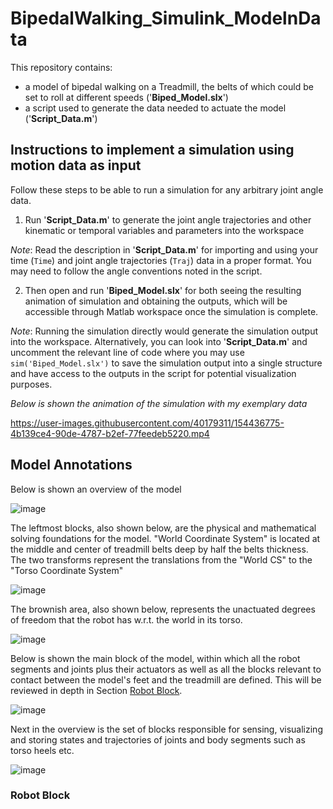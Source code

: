 # BipedalWalking_Simulink_ModelnData
This repository contains: 
- a model of bipedal walking on a Treadmill, the belts of which could be set to roll at different speeds ('**Biped_Model.slx**')
- a script used to generate the data needed to actuate the model ('**Script_Data.m**')



## Instructions to implement a simulation using motion data as input

Follow these steps to be able to run a simulation for any arbitrary joint angle data.

1. Run '**Script_Data.m**' to generate the joint angle trajectories and other kinematic or temporal variables and parameters into the workspace

*Note*: Read the description in '**Script_Data.m**' for importing and using your time (`Time`) and joint angle trajectories (`Traj`) data in a proper format. You may need to follow the angle conventions noted in the script.


2. Then open and run '**Biped_Model.slx**' for both seeing the resulting animation of simulation and obtaining the outputs, which will be accessible through Matlab workspace once the simulation is complete.

*Note*: Running the simulation directly would generate the simulation output into the workspace. Alternatively, you can look into '**Script_Data.m**' and uncomment the relevant line of code where you may use `sim('Biped_Model.slx')` to save the simulation output into a single structure and have access to the outputs in the script for potential visualization purposes.



*Below is shown the animation of the simulation with my exemplary data*

https://user-images.githubusercontent.com/40179311/154436775-4b139ce4-90de-4787-b2ef-77feedeb5220.mp4

## Model Annotations

Below is shown an overview of the model

![image](https://user-images.githubusercontent.com/40179311/160371271-54f17624-af57-48bc-86ff-af7e9f446085.png)

The leftmost blocks, also shown below, are the physical and mathematical solving foundations for the model. "World Coordinate System" is located at the middle and center of treadmill belts deep by half the belts thickness. The two transforms represent the translations from the "World CS" to the "Torso Coordinate System"

![image](https://user-images.githubusercontent.com/40179311/160372676-ded87b78-e363-4e3d-bcc6-f37de6aeca00.png)

The brownish area, also shown below, represents the unactuated degrees of freedom that the robot has w.r.t. the world in its torso.

![image](https://user-images.githubusercontent.com/40179311/160374018-2c138ef9-213b-4283-9eb7-c1d0929282a5.png)

Below is shown the main block of the model, within which all the robot segments and joints plus their actuators as well as all the blocks relevant to contact between the model's feet and the treadmill are defined. This will be reviewed in depth in Section [Robot Block](###Robot-Block).

![image](https://user-images.githubusercontent.com/40179311/160374602-9704a87d-e228-493a-aeb4-300dd6702423.png)

Next in the overview is the set of blocks responsible for sensing, visualizing and storing states and trajectories of joints and body segments such as torso heels etc.

![image](https://user-images.githubusercontent.com/40179311/160377164-8f7b66bb-c907-4bbd-99d6-c9429cd0cdb4.png)


### Robot Block
